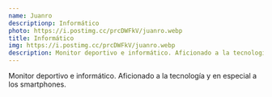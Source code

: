 ```yaml
---
name: Juanro
descriptionp: Informático
photo: https://i.postimg.cc/prcDWFkV/juanro.webp
title: Informático
img: https://i.postimg.cc/prcDWFkV/juanro.webp
description: Monitor deportivo e informático. Aficionado a la tecnología y en especial a los smartphones.
---
```


Monitor deportivo e informático. Aficionado a la tecnología y en especial a los smartphones.
